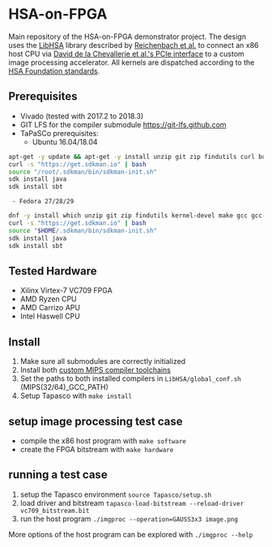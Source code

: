 # HSA-on-FPGA

Main repository of the HSA-on-FPGA demonstrator project. The design uses the
[LibHSA](https://github.com/HSA-on-FPGA/LibHSA) library described by
[Reichenbach et al.](https://link.springer.com/article/10.1007/s11265-018-1382-7) to connect
an x86 host CPU via [David de la Chevallerie et al.'s PCIe interface](https://dl.acm.org/citation.cfm?id=2927971)
to a custom image processing accelerator. All kernels are dispatched according to the
[HSA Foundation standards](http://www.hsafoundation.com/).

## Prerequisites

* Vivado (tested with 2017.2 to 2018.3)
* GIT LFS for the compiler submodule https://git-lfs.github.com
* TaPaSCo prerequisites:
    - Ubuntu 16.04/18.04
```bash
apt-get -y update && apt-get -y install unzip git zip findutils curl build-essential linux-headers-generic python cmake libelf-dev libncurses-dev git rpm
curl -s "https://get.sdkman.io" | bash
source "/root/.sdkman/bin/sdkman-init.sh"
sdk install java
sdk install sbt
```
     - Fedora 27/28/29
```bash
dnf -y install which unzip git zip findutils kernel-devel make gcc gcc-c++ elfutils-libelf-devel cmake ncurses-devel python libatomic git rpm-build
curl -s "https://get.sdkman.io" | bash
source "$HOME/.sdkman/bin/sdkman-init.sh"
sdk install java
sdk install sbt
```

## Tested Hardware

* Xilinx Virtex-7 VC709 FPGA
* AMD Ryzen CPU
* AMD Carrizo APU
* Intel Haswell CPU

## Install

1. Make sure all submodules are correctly initialized
2. Install both [custom MIPS compiler toolchains](https://github.com/HSA-on-FPGA/HSA-PacketProcessor)
3. Set the paths to both installed compilers in `LibHSA/global_conf.sh` (MIPS(32/64)_GCC_PATH)
4. Setup Tapasco with `make install`

## setup image processing test case

* compile the x86 host program with `make software`
* create the FPGA bitstream with `make hardware`

## running a test case

1. setup the Tapasco environment `source Tapasco/setup.sh`
2. load driver and bitstream `tapasco-load-bitstream --reload-driver vc709_bitstream.bit`
3. run the host program `./imgproc --operation=GAUSS3x3 image.png`

More options of the host program can be explored with `./imgproc --help`
